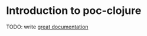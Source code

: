 # Introduction to poc-clojure

TODO: write [great documentation](http://jacobian.org/writing/what-to-write/)
